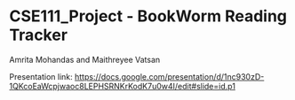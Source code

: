 # CSE111_Project - BookWorm Reading Tracker

Amrita Mohandas and Maithreyee Vatsan

Presentation link: https://docs.google.com/presentation/d/1nc930zD-1QKcoEaWcpjwaoc8LEPHSRNKrKodK7u0w4I/edit#slide=id.p1
